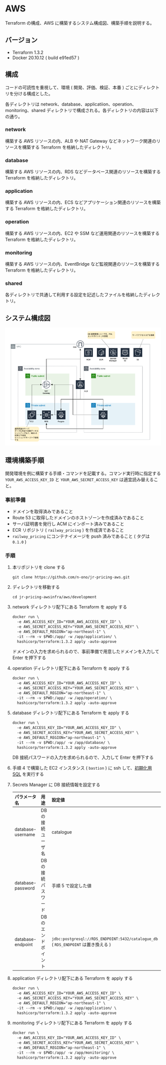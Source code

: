 # AWS

Terraform の構成、AWS に構築するシステム構成図、構築手順を説明する。

## バージョン

- Terraform 1.3.2
- Docker 20.10.12 ( build e91ed57 )

## 構成

コードの可読性を重視して、環境 ( 開発、評価、検証、本番 ) ごとにディレクトリを分ける構成とした。

各ディレクトリは network、database、applicatiion、operation、monitoring、shared ディレクトリで構成される。各ディレクトリの内容は以下の通り。

### network

構築する AWS リソースの内、ALB や NAT Gateway などネットワーク関連のリソースを構築する Terraform を格納したディレクトリ。

### database

構築する AWS リソースの内、RDS などデータベース関連のリソースを構築する Terraform を格納したディレクトリ。

### application

構築する AWS リソースの内、ECS などアプリケーション関連のリソースを構築する Terraform を格納したディレクトリ。

### operation

構築する AWS リソースの内、EC2 や SSM など運用関連のリソースを構築する Terraform を格納したディレクトリ。

### monitoring

構築する AWS リソースの内、EventBridge など監視関連のリソースを構築する Terraform を格納したディレクトリ。

### shared

各ディレクトリで共通して利用する設定を記述したファイルを格納したディレクトリ。

## システム構成図

![システム構成図](./system-configuration-diagram.png)

## 環境構築手順

開発環境を例に構築する手順・コマンドを記載する。コマンド実行時に指定する `YOUR_AWS_ACCESS_KEY_ID` と `YOUR_AWS_SECRET_ACCESS_KEY` は適宜読み替えること。

### 事前準備

- ドメインを取得済みであること
- Route 53 に取得したドメインのホストゾーンを作成済みであること
- サーバ証明書を発行し ACM にインポート済みであること
- ECR リポジトリ ( `railway_pricing` ) を作成済であること
- `railway_pricing` にコンテナイメージを push 済みであること ( タグは `0.1.0` )

### 手順


1. 本リポジトリを clone する

   ```
   git clone https://github.com/n-ono/jr-pricing-aws.git
   ```

2. ディレクトリを移動する

   ```
   cd jr-pricing-awsinfra/aws/development
   ```

3. network ディレクトリ配下にある Terraform を apply する

   ```
   docker run \
     -e AWS_ACCESS_KEY_ID="YOUR_AWS_ACCESS_KEY_ID" \
     -e AWS_SECRET_ACCESS_KEY="YOUR_AWS_SECRET_ACCESS_KEY" \
     -e AWS_DEFAULT_REGION="ap-northeast-1" \
     -it --rm -v $PWD:/app/ -w /app/application/ \
     hashicorp/terraform:1.3.2 apply -auto-approve
   ```

   ドメインの入力を求められるので、事前準備で用意したドメインを入力して Enter を押下する

4. operation ディレクトリ配下にある Terraform を apply する

   ```
   docker run \
     -e AWS_ACCESS_KEY_ID="YOUR_AWS_ACCESS_KEY_ID" \
     -e AWS_SECRET_ACCESS_KEY="YOUR_AWS_SECRET_ACCESS_KEY" \
     -e AWS_DEFAULT_REGION="ap-northeast-1" \
     -it --rm -v $PWD:/app/ -w /app/operation/ \
     hashicorp/terraform:1.3.2 apply -auto-approve
   ```

5. database ディレクトリ配下にある Terraform を apply する

   ```
   docker run \
     -e AWS_ACCESS_KEY_ID="YOUR_AWS_ACCESS_KEY_ID" \
     -e AWS_SECRET_ACCESS_KEY="YOUR_AWS_SECRET_ACCESS_KEY" \
     -e AWS_DEFAULT_REGION="ap-northeast-1" \
     -it --rm -v $PWD:/app/ -w /app/database/ \
     hashicorp/terraform:1.3.2 apply -auto-approve
   ```

   DB 接続パスワードの入力を求められるので、入力して Enter を押下する

6. 手順 4 で構築した EC2 インスタンス ( `bastion` ) に ssh して、[初期化用 SQL](../../infra/docker/db/postgres/init/) を実行する

7. Secrets Manager に DB 接続情報を設定する

   |パラメータ名|用途|設定値|
   |--|--|--|
   |database-username|DB の接続ユーザ名|catalogue|
   |database-password|DB の接続パスワード|手順 5 で設定した値|
   |database-endpoint|DB のエンドポイント|`jdbc:postgresql://RDS_ENDPOINT:5432/catalogue_db` ( `RDS_ENDPOINT` は置き換える )|

8. application ディレクトリ配下にある Terraform を apply する

   ```
   docker run \
     -e AWS_ACCESS_KEY_ID="YOUR_AWS_ACCESS_KEY_ID" \
     -e AWS_SECRET_ACCESS_KEY="YOUR_AWS_SECRET_ACCESS_KEY" \
     -e AWS_DEFAULT_REGION="ap-northeast-1" \
     -it --rm -v $PWD:/app/ -w /app/application/ \
     hashicorp/terraform:1.3.2 apply -auto-approve
   ```

9. monitoring ディレクトリ配下にある Terraform を apply する

   ```
   docker run \
     -e AWS_ACCESS_KEY_ID="YOUR_AWS_ACCESS_KEY_ID" \
     -e AWS_SECRET_ACCESS_KEY="YOUR_AWS_SECRET_ACCESS_KEY" \
     -e AWS_DEFAULT_REGION="ap-northeast-1" \
     -it --rm -v $PWD:/app/ -w /app/monitoring/ \
     hashicorp/terraform:1.3.2 apply -auto-approve
   ```
